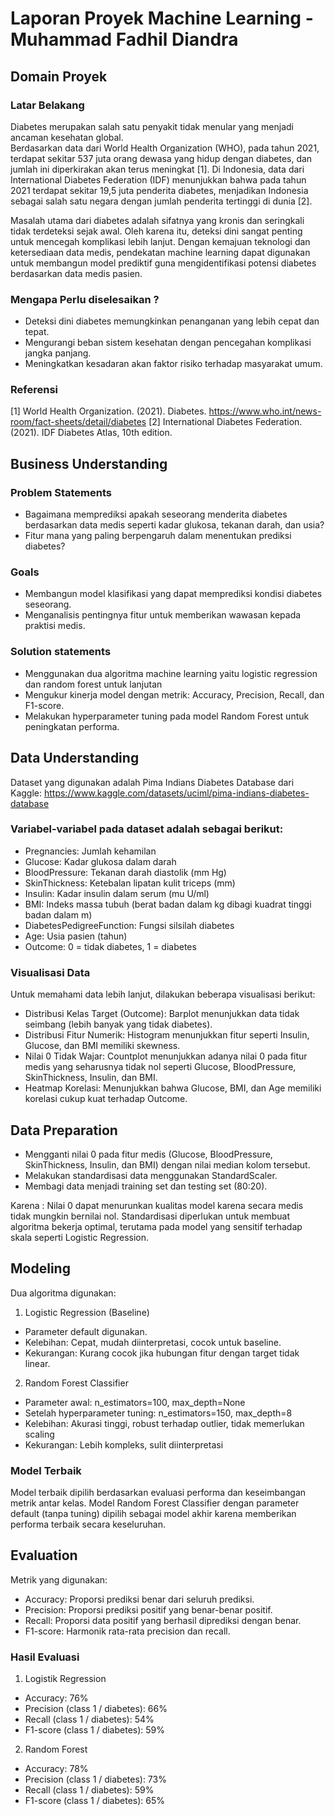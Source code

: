 # Laporan Proyek Machine Learning - Muhammad Fadhil Diandra

## Domain Proyek

### Latar Belakang
Diabetes merupakan salah satu penyakit tidak menular yang menjadi ancaman kesehatan global.  
Berdasarkan data dari World Health Organization (WHO), pada tahun 2021, terdapat sekitar 537 juta orang dewasa yang hidup dengan diabetes, dan jumlah ini diperkirakan akan terus meningkat [1]. 
Di Indonesia, data dari International Diabetes Federation (IDF) menunjukkan bahwa pada tahun 2021 terdapat sekitar 19,5 juta penderita diabetes, menjadikan Indonesia sebagai salah satu negara dengan jumlah penderita tertinggi di dunia [2].

Masalah utama dari diabetes adalah sifatnya yang kronis dan seringkali tidak terdeteksi sejak awal. Oleh karena itu, deteksi dini sangat penting untuk mencegah komplikasi lebih lanjut. 
Dengan kemajuan teknologi dan ketersediaan data medis, pendekatan machine learning dapat digunakan untuk membangun model prediktif guna mengidentifikasi potensi diabetes berdasarkan data medis pasien.

### Mengapa Perlu diselesaikan ?
- Deteksi dini diabetes memungkinkan penanganan yang lebih cepat dan tepat.
- Mengurangi beban sistem kesehatan dengan pencegahan komplikasi jangka panjang.
- Meningkatkan kesadaran akan faktor risiko terhadap masyarakat umum.

### Referensi 
[1] World Health Organization. (2021). Diabetes. https://www.who.int/news-room/fact-sheets/detail/diabetes
[2] International Diabetes Federation. (2021). IDF Diabetes Atlas, 10th edition.

## Business Understanding

### Problem Statements

- Bagaimana memprediksi apakah seseorang menderita diabetes berdasarkan data medis seperti kadar glukosa, tekanan darah, dan usia?
- Fitur mana yang paling berpengaruh dalam menentukan prediksi diabetes?

### Goals

- Membangun model klasifikasi yang dapat memprediksi kondisi diabetes seseorang.
- Menganalisis pentingnya fitur untuk memberikan wawasan kepada praktisi medis.

### Solution statements
- Menggunakan dua algoritma machine learning yaitu logistic regression dan random forest untuk lanjutan
- Mengukur kinerja model dengan metrik: Accuracy, Precision, Recall, dan F1-score.
- Melakukan hyperparameter tuning pada model Random Forest untuk peningkatan performa.

## Data Understanding
Dataset yang digunakan adalah Pima Indians Diabetes Database dari Kaggle:
https://www.kaggle.com/datasets/uciml/pima-indians-diabetes-database

### Variabel-variabel pada dataset adalah sebagai berikut:
- Pregnancies: Jumlah kehamilan
- Glucose: Kadar glukosa dalam darah
- BloodPressure: Tekanan darah diastolik (mm Hg)
- SkinThickness: Ketebalan lipatan kulit triceps (mm)
- Insulin: Kadar insulin dalam serum (mu U/ml)
- BMI: Indeks massa tubuh (berat badan dalam kg dibagi kuadrat tinggi badan dalam m)
- DiabetesPedigreeFunction: Fungsi silsilah diabetes
- Age: Usia pasien (tahun)
- Outcome: 0 = tidak diabetes, 1 = diabetes

### Visualisasi Data
Untuk memahami data lebih lanjut, dilakukan beberapa visualisasi berikut:
- Distribusi Kelas Target (Outcome): Barplot menunjukkan data tidak seimbang (lebih banyak yang tidak diabetes).
- Distribusi Fitur Numerik: Histogram menunjukkan fitur seperti Insulin, Glucose, dan BMI memiliki skewness.
- Nilai 0 Tidak Wajar: Countplot menunjukkan adanya nilai 0 pada fitur medis yang seharusnya tidak nol seperti Glucose, BloodPressure, SkinThickness, Insulin, dan BMI.
- Heatmap Korelasi: Menunjukkan bahwa Glucose, BMI, dan Age memiliki korelasi cukup kuat terhadap Outcome.

## Data Preparation
- Mengganti nilai 0 pada fitur medis (Glucose, BloodPressure, SkinThickness, Insulin, dan BMI) dengan nilai median kolom tersebut.
- Melakukan standardisasi data menggunakan StandardScaler.
- Membagi data menjadi training set dan testing set (80:20).

Karena : Nilai 0 dapat menurunkan kualitas model karena secara medis tidak mungkin bernilai nol. Standardisasi diperlukan untuk membuat algoritma bekerja optimal, terutama pada model yang sensitif terhadap skala seperti Logistic Regression.

## Modeling
Dua algoritma digunakan:
1. Logistic Regression (Baseline)
- Parameter default digunakan.
- Kelebihan: Cepat, mudah diinterpretasi, cocok untuk baseline.
- Kekurangan: Kurang cocok jika hubungan fitur dengan target tidak linear.
2. Random Forest Classifier
- Parameter awal: n_estimators=100, max_depth=None
- Setelah hyperparameter tuning: n_estimators=150, max_depth=8
- Kelebihan: Akurasi tinggi, robust terhadap outlier, tidak memerlukan scaling
- Kekurangan: Lebih kompleks, sulit diinterpretasi

### Model Terbaik
Model terbaik dipilih berdasarkan evaluasi performa dan keseimbangan metrik antar kelas. Model Random Forest Classifier dengan parameter default (tanpa tuning) dipilih sebagai model akhir karena memberikan performa terbaik secara keseluruhan.
 
## Evaluation
Metrik yang digunakan:
- Accuracy: Proporsi prediksi benar dari seluruh prediksi.
- Precision: Proporsi prediksi positif yang benar-benar positif.
- Recall: Proporsi data positif yang berhasil diprediksi dengan benar.
- F1-score: Harmonik rata-rata precision dan recall.

### Hasil Evaluasi
1. Logistik Regression
- Accuracy: 76%
- Precision (class 1 / diabetes): 66%
- Recall (class 1 / diabetes): 54% 
- F1-score (class 1 / diabetes): 59%
2. Random Forest
- Accuracy: 78%
- Precision (class 1 / diabetes): 73%
- Recall (class 1 / diabetes): 59%
- F1-score (class 1 / diabetes): 65%
